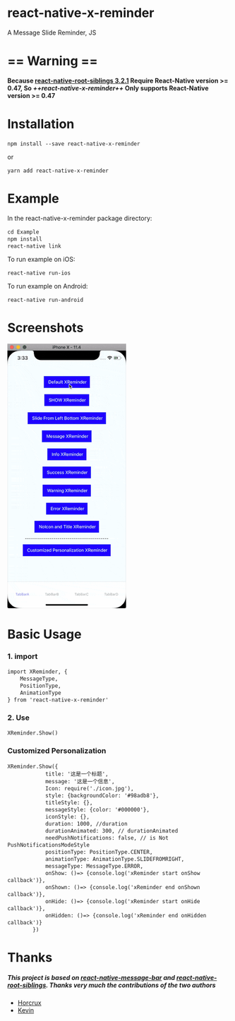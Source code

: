 # react-native-x-reminder

A Message Slide Reminder, JS

# == Warning ==
**Because [react-native-root-siblings 3.2.1](https://github.com/magicismight/react-native-root-siblings.git)  Require React-Native version >= 0.47, So *++react-native-x-reminder++* Only supports React-Native version >= 0.47**

# Installation
```
npm install --save react-native-x-reminder
```
or
```
yarn add react-native-x-reminder
```

# Example
In the react-native-x-reminder package directory:
```
cd Example
npm install
react-native link
```
To run example on iOS:
```
react-native run-ios
```
To run example on Android:
```
react-native run-android
```
# Screenshots
![Screenshot](https://github.com/xuxichen/react-native-x-reminder/blob/master/Demo.gif?raw=true)

# Basic Usage
### 1. import 
```
import XReminder, {
    MessageType,
    PositionType,
    AnimationType
} from 'react-native-x-reminder'
```
### 2. Use

```
XReminder.Show()
```
### Customized Personalization

```
XReminder.Show({
            title: '这是一个标题',
            message: '这是一个信息',
            Icon: require('./icon.jpg'),
            style: {backgroundColor: '#98adb8'},
            titleStyle: {},
            messageStyle: {color: '#000000'},
            iconStyle: {},
            duration: 1000, //duration
            durationAnimated: 300, // durationAnimated 
            needPushNotifications: false, // is Not PushNotificationsModeStyle
            positionType: PositionType.CENTER,
            animationType: AnimationType.SLIDEFROMRIGHT,
            messageType: MessageType.ERROR,
            onShow: ()=> {console.log('xReminder start onShow callback')},
            onShown: ()=> {console.log('xReminder end onShown callback')},
            onHide: ()=> {console.log('xReminder start onHide callback')},
            onHidden: ()=> {console.log('xReminder end onHidden callback')}
        })
```

# Thanks
##### This project is based on [react-native-message-bar](https://github.com/KBLNY/react-native-message-bar.git) and [react-native-root-siblings](https://github.com/magicismight/react-native-root-siblings.git). Thanks very much  the contributions of the two authors 
- [Horcrux](https://github.com/magicismight)
- [Kevin](https://github.com/KBLNY)
